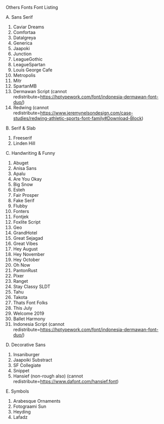Others Fonts Font Listing

A. Sans Serif
 1. Caviar Dreams
 2. Comfortaa
 3. Datalgreya
 4. Generica
 5. Jaapoki
 6. Junction
 7. LeagueGothic
 8. LeagueSpartan
 9. Louis George Cafe
 10. Metropolis
 11. Mitr
 12. SpartanMB
 13. Dermawan Script (cannot redistribute=https://hptypework.com/font/indonesia-dermawan-font-duo/)
 14. Redwing (cannot redistribute=https://www.jeremynelsondesign.com/case-studies/redwing-athletic-sports-font-family#Download-Block)
 
B. Serif & Slab
 1. Freeserif
 2. Linden Hill
 
C. Handwriting & Funny 
 1. Abuget
 2. Anisa Sans
 3. Apalu
 4. Are You Okay
 5. Big Snow
 6. Esteh
 7. Fair Prosper
 8. Fake Serif
 9. Flubby
 10. Fonters
 11. Fontjek
 12. Foxlite Script
 13. Geo
 14. GrandHotel
 15. Great Sejagad
 16. Great Vibes
 17. Hey August
 18. Hey November
 19. Hey October
 20. Oh Now
 21. PantonRust
 22. Pixer
 23. Ranget
 24. Stay Classy SLDT
 25. Tahu
 26. Takota
 27. Thats Font Folks
 28. This July
 29. Welcome 2019
 30. Ballet Harmony
 31. Indonesia Script (cannot redistribute=https://hptypework.com/font/indonesia-dermawan-font-duo/)
  
D. Decorative Sans
 1. Insaniburger
 2. Jaapoiki Substract
 3. SF Collegiate
 4. Snippet
 5. Hansief (non-rough also) (cannot redistribute=https://www.dafont.com/hansief.font)
 
E. Symbols
 1. Arabesque Ornaments
 2. Fotograami Sun
 3. Heyding
 4. Lafadz
 
